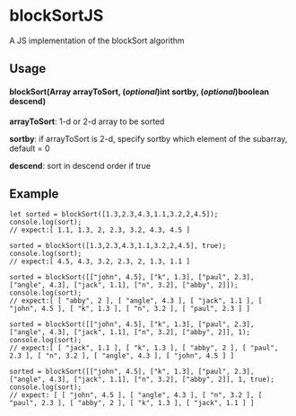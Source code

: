 # blockSortJS
A JS implementation of the blockSort algorithm 

## Usage
#### blockSort(Array arrayToSort, (<i>optional</i>)int sortby, (<i>optional</i>)boolean descend)
<b>arrayToSort</b>: 1-d or 2-d array to be sorted

<b>sortby</b>: if arrayToSort is 2-d, specify sortby which element of the subarray, default = 0

<b>descend</b>: sort in descend order if true

## Example
```
let sorted = blockSort([1.3,2.3,4.3,1.1,3.2,2,4.5]);
console.log(sort);
// expect:[ 1.1, 1.3, 2, 2.3, 3.2, 4.3, 4.5 ]

sorted = blockSort([1.3,2.3,4.3,1.1,3.2,2,4.5], true);
console.log(sort);
// expect:[ 4.5, 4.3, 3.2, 2.3, 2, 1.3, 1.1 ]

sorted = blockSort([["john", 4.5], ["k", 1.3], ["paul", 2.3], ["angle", 4.3], ["jack", 1.1], ["n", 3.2], ["abby", 2]]);
console.log(sort);
// expect:[ [ "abby", 2 ], [ "angle", 4.3 ], [ "jack", 1.1 ], [ "john", 4.5 ], [ "k", 1.3 ], [ "n", 3.2 ], [ "paul", 2.3 ] ]

sorted = blockSort([["john", 4.5], ["k", 1.3], ["paul", 2.3], ["angle", 4.3], ["jack", 1.1], ["n", 3.2], ["abby", 2]], 1);
console.log(sort);
// expect:[ [ "jack", 1.1 ], [ "k", 1.3 ], [ "abby", 2 ], [ "paul", 2.3 ], [ "n", 3.2 ], [ "angle", 4.3 ], [ "john", 4.5 ] ]

sorted = blockSort([["john", 4.5], ["k", 1.3], ["paul", 2.3], ["angle", 4.3], ["jack", 1.1], ["n", 3.2], ["abby", 2]], 1, true);
console.log(sort);
// expect: [ [ "john", 4.5 ], [ "angle", 4.3 ], [ "n", 3.2 ], [ "paul", 2.3 ], [ "abby", 2 ], [ "k", 1.3 ], [ "jack", 1.1 ] ]
```
